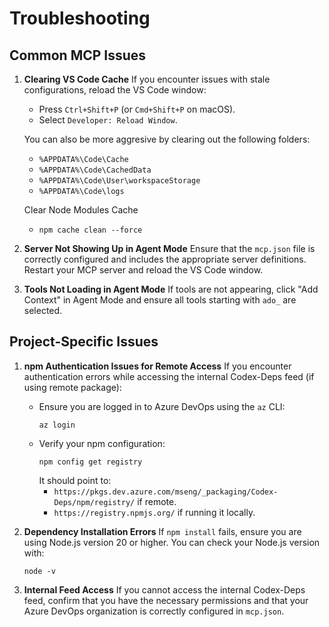 # Troubleshooting

## Common MCP Issues

1. **Clearing VS Code Cache**
   If you encounter issues with stale configurations, reload the VS Code window:
   - Press `Ctrl+Shift+P` (or `Cmd+Shift+P` on macOS).
   - Select `Developer: Reload Window`.

   You can also be more aggresive by clearing out the following folders:

   - `%APPDATA%\Code\Cache`
   - `%APPDATA%\Code\CachedData`
   - `%APPDATA%\Code\User\workspaceStorage`
   - `%APPDATA%\Code\logs`

   Clear Node Modules Cache

   - `npm cache clean --force`

2. **Server Not Showing Up in Agent Mode**
   Ensure that the `mcp.json` file is correctly configured and includes the appropriate server definitions. Restart your MCP server and reload the VS Code window.

3. **Tools Not Loading in Agent Mode**
   If tools are not appearing, click "Add Context" in Agent Mode and ensure all tools starting with `ado_` are selected.

## Project-Specific Issues
1. **npm Authentication Issues for Remote Access**
   If you encounter authentication errors while accessing the internal Codex-Deps feed (if using remote package):
   - Ensure you are logged in to Azure DevOps using the `az` CLI:
     ```pwsh
     az login
     ```
   - Verify your npm configuration:
     ```pwsh
     npm config get registry
     ```
     It should point to:
     - `https://pkgs.dev.azure.com/mseng/_packaging/Codex-Deps/npm/registry/` if remote.
     - `https://registry.npmjs.org/` if running it locally.

3. **Dependency Installation Errors**
   If `npm install` fails, ensure you are using Node.js version 20 or higher. You can check your Node.js version with:
   ```pwsh
   node -v
   ```

4. **Internal Feed Access**
   If you cannot access the internal Codex-Deps feed, confirm that you have the necessary permissions and that your Azure DevOps organization is correctly configured in `mcp.json`.
